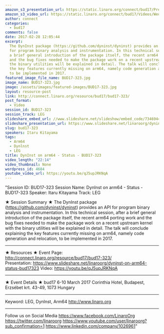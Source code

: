 ```yaml
---
amazon_s3_presentation_url: https://static.linaro.org/connect/bud17/Presentations/BUD17-323%20-%20DynInst%20on%20arm64%20%E2%80%93%20Status.pdf
amazon_s3_video_url: https://static.linaro.org/connect/bud17/Videos/Wednesday/BUD17-323%20DynInst%20on%20ARM64%20-%20Status.mp4
author: connect
categories:
  - bud17
comments: false
date: 2017-02-28 12:05:44
excerpt:
  The DynInst package (https://github.com/dyninst/dyninst) provides an API
  for program binary analysis and instrumentation. In this technical session, after
  a brief general introduction of the package itself, the recent arm64 porting work
  and the bug fixes needed to make the package work on a recent upstream kernel with
  the binary utilities will be explained in detail. The talk will conclude explaining
  the key features currently missing on arm64, namely code generation and relocation,
  to be implemented in 2017.
featured_image_file_name: BUD17-323.jpg
image_name: BUD17-323.jpg
image: /assets/images/featured-images/BUD17-323.jpg
layout: resource-post
link: http://connect.linaro.org/resource/bud17/bud17-323/
post_format:
  - Video
session_id: BUD17-323
session_track: LEG
slideshare_embed_url: //www.slideshare.net/slideshow/embed_code/73469445
slideshare_presentation_url: https://www.slideshare.net/linaroorg/dyninst-on-arm64-status-bud17323
slug: bud17-323
speakers: Itaru Kitayama
tags:
  - Arm64
  - Dynlnst
  - LEG
title: DynInst on arm64 - Status - BUD17-323
video_length: "22:14"
video_thumbnail: None
wordpress_id: 4684
youtube_video_url: https://youtu.be/qJ5upJRKNqA
---
```


"Session ID: BUD17-323
Session Name: DynInst on arm64 - Status - BUD17-323
Speaker: Itaru Kitayama
Track: LEG

★ Session Summary ★
The DynInst package (https://github.com/dyninst/dyninst) provides an API for program binary analysis and instrumentation. In this technical session, after a brief general introduction of the package itself, the recent arm64 porting work and the bug fixes needed to make the package work on a recent upstream kernel with the binary utilities will be explained in detail. The talk will conclude explaining the key features currently missing on arm64, namely code generation and relocation, to be implemented in 2017.

---

★ Resources ★
Event Page: http://connect.linaro.org/resource/bud17/bud17-323/
Presentation: https://www.slideshare.net/linaroorg/dyninst-on-arm64-status-bud17323
Video: https://youtu.be/qJ5upJRKNqA

---

★ Event Details ★
bud17
6-10 March 2017
Corinthia Hotel, Budapest,
Erzsébet krt. 43-49,
1073 Hungary

---

Keyword: LEG, Dynlnst, Arm64
http://www.linaro.org

---

Follow us on Social Media
https://www.facebook.com/LinaroOrg
https://twitter.com/linaroorg
https://www.youtube.com/user/linaroorg?sub_confirmation=1
https://www.linkedin.com/company/1026961"
